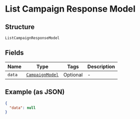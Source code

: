 
# List Campaign Response Model

## Structure

`ListCampaignResponseModel`

## Fields

| Name | Type | Tags | Description |
|  --- | --- | --- | --- |
| `data` | [`CampaignModel`](../../doc/models/campaign-model.md) | Optional | - |

## Example (as JSON)

```json
{
  "data": null
}
```

